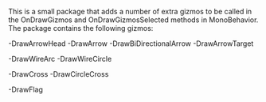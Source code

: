 This is a small package that adds a number of extra gizmos to be called in the 
OnDrawGizmos and OnDrawGizmosSelected methods in MonoBehavior. The package
contains the following gizmos:

-DrawArrowHead
-DrawArrow
-DrawBiDirectionalArrow
-DrawArrowTarget

-DrawWireArc
-DrawWireCircle

-DrawCross
-DrawCircleCross

-DrawFlag